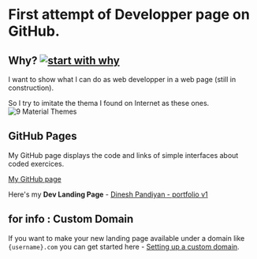 # First attempt of Developper page on GitHub.

## Why? [![start with why](https://img.shields.io/badge/start%20with-why%3F-brightgreen.svg?style=flat)](http://www.ted.com/talks/simon_sinek_how_great_leaders_inspire_action)

I want to show what I can do as web developper in a web page (still in construction).

So I try to imitate the thema I found on Internet as these ones.
![9 Material Themes](https://image.ibb.co/jJVKCn/dev_landing_page_themes.jpg)

## GitHub Pages

My GitHub page displays the code and links of simple interfaces about coded exercices.

[My GitHub page](https://pierreweets.github.io/) 

Here's my **Dev Landing Page** - [Dinesh Pandiyan - portfolio v1](https://portfoliov1.dineshpandiyan.com)


## for info : Custom Domain

If you want to make your new landing page available under a domain like `{username}.com` you can get started here - [Setting up a custom domain](https://help.github.com/articles/quick-start-setting-up-a-custom-domain/).
